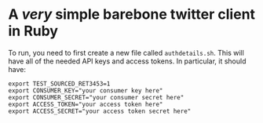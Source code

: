 # A *very* simple barebone twitter client in Ruby
To run, you need to first create a new file called `authdetails.sh`. This will 
have all of the needed API keys and access tokens. In particular, it should
have:

    export TEST_SOURCED_RET3453=1
    export CONSUMER_KEY="your consumer key here"
    export CONSUMER_SECRET="your consumer secret here"
    export ACCESS_TOKEN="your access token here"
    export ACCESS_SECRET="your access token secret here"
